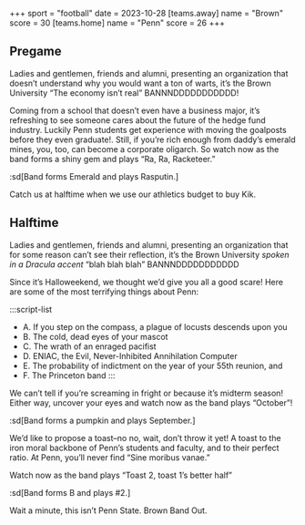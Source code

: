+++
sport = "football"
date = 2023-10-28
[teams.away]
name = "Brown"
score = 30
[teams.home]
name = "Penn"
score = 26
+++

## Pregame

Ladies and gentlemen, friends and alumni, presenting an organization that doesn’t understand why you would want a ton of warts, it’s the Brown University “The economy isn’t real” BANNNDDDDDDDDDDD!

Coming from a school that doesn’t even have a business major, it’s refreshing to see someone cares about the future of the hedge fund industry. Luckily Penn students get experience with moving the goalposts before they even graduate!. Still, if you’re rich enough from daddy’s emerald mines, you, too, can become a corporate oligarch. So watch now as the band forms a shiny gem and plays “Ra, Ra, Racketeer.”

:sd[Band forms Emerald and plays Rasputin.]

Catch us at halftime when we use our athletics budget to buy Kik.

## Halftime

Ladies and gentlemen, friends and alumni, presenting an organization that for some reason can’t see their reflection, it’s the Brown University *spoken in a Dracula accent* “blah blah blah” BANNNDDDDDDDDDDD

Since it’s Halloweekend, we thought we’d give you all a good scare! Here are some of the most terrifying things about Penn:

:::script-list
- A. If you step on the compass, a plague of locusts descends upon you
- B. The cold, dead eyes of your mascot
- C. The wrath of an enraged pacifist 
- D. ENIAC, the Evil, Never-Inhibited Annihilation Computer
- E. The probability of indictment on the year of your 55th reunion, and
- F. The Princeton band
:::

We can’t tell if you’re screaming in fright or because it’s midterm season! Either way, uncover your eyes and watch now as the band plays “October”!

:sd[Band forms a pumpkin and plays September.]

We’d like to propose a toast–no no, wait, don’t throw it yet! A toast to the iron moral backbone of Penn’s students and faculty, and to their perfect ratio. At Penn, you’ll never find “Sine moribus vanae.”

Watch now as the band plays “Toast 2, toast 1’s better half” 

:sd[Band forms B and plays #2.]

Wait a minute, this isn’t Penn State. Brown Band Out.
